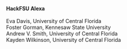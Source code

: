<b>HackFSU Alexa</b>
<br>
<br>Eva Davis, University of Central Florida
<br>Foster Gorman, Kennesaw State University
<br>Andrew V. Smith, University of Central Florida
<br>Kayden Wilkinson, University of Central Florida
